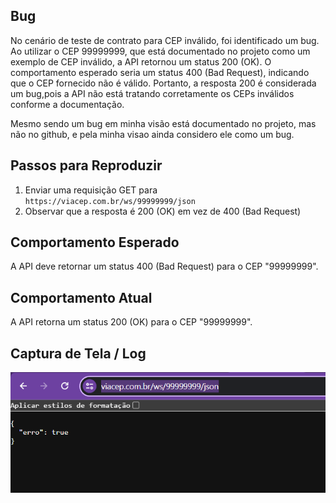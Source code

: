 ## Bug

No cenário de teste de contrato para CEP inválido, 
foi identificado um bug. Ao utilizar o CEP
99999999, que está documentado no projeto como um 
exemplo de CEP inválido, a API retornou um status 
200 (OK). O comportamento esperado seria um status
400 (Bad Request), indicando que o CEP fornecido 
não é válido. Portanto, a resposta 200 é 
considerada um bug,pois a API não está tratando 
corretamente os CEPs inválidos conforme a 
documentação.

Mesmo sendo um bug em minha visão está documentado 
no projeto, mas não no github, e pela minha visao 
ainda considero ele como um bug.

## Passos para Reproduzir

1. Enviar uma requisição GET para `https://viacep.com.br/ws/99999999/json`
2. Observar que a resposta é 200 (OK) em vez de 400 (Bad Request)

## Comportamento Esperado

A API deve retornar um status 400 (Bad Request) para o CEP "99999999".

## Comportamento Atual

A API retorna um status 200 (OK) para o CEP "99999999".

## Captura de Tela / Log

![Log Do Bug](src/main/resources/img/Caso%20de%20Bug.png)